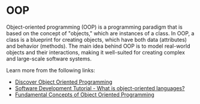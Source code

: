 # OOP

Object-oriented programming (OOP) is a programming paradigm that is based on the concept of "objects," which are instances of a class. In OOP, a class is a blueprint for creating objects, which have both data (attributes) and behavior (methods). The main idea behind OOP is to model real-world objects and their interactions, making it well-suited for creating complex and large-scale software systems.

Learn more from the following links:

- [Discover Object Oriented Programming](https://blog.hubspot.com/website/object-oriented-programming)
- [Software Development Tutorial - What is object-oriented languages?](https://www.youtube.com/watch?app=desktop&v=SS-9y0H3Si8)
- [Fundamental Concepts of Object Oriented Programming](https://www.youtube.com/watch?v=m_MQYyJpIjg&ab_channel=ComputerScience)
